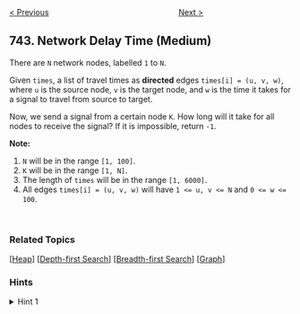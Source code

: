 <!--|This file generated by command(leetcode description); DO NOT EDIT.    |-->
<!--+----------------------------------------------------------------------+-->
<!--|@author    Openset <openset.wang@gmail.com>                           |-->
<!--|@link      https://github.com/openset                                 |-->
<!--|@home      https://github.com/openset/leetcode                        |-->
<!--+----------------------------------------------------------------------+-->

[< Previous](https://github.com/openset/leetcode/tree/master/problems/closest-leaf-in-a-binary-tree "Closest Leaf in a Binary Tree")
　　　　　　　　　　　　　　　　
[Next >](https://github.com/openset/leetcode/tree/master/problems/find-smallest-letter-greater-than-target "Find Smallest Letter Greater Than Target")

## 743. Network Delay Time (Medium)

<p>There are <code>N</code> network nodes, labelled <code>1</code> to <code>N</code>.</p>

<p>Given <code>times</code>, a list of travel times as <b>directed</b> edges <code>times[i] = (u, v, w)</code>, where <code>u</code> is the source node, <code>v</code> is the target node, and <code>w</code> is the time it takes for a signal to travel from source to target.</p>

<p>Now, we send a signal from a certain node <code>K</code>. How long will it take for all nodes to receive the signal? If it is impossible, return <code>-1</code>.</p>

<p><b>Note:</b></p>

<ol>
	<li><code>N</code> will be in the range <code>[1, 100]</code>.</li>
	<li><code>K</code> will be in the range <code>[1, N]</code>.</li>
	<li>The length of <code>times</code> will be in the range <code>[1, 6000]</code>.</li>
	<li>All edges <code>times[i] = (u, v, w)</code> will have <code>1 &lt;= u, v &lt;= N</code> and <code>0 &lt;= w &lt;= 100</code>.</li>
</ol>

<p>&nbsp;</p>

### Related Topics
  [[Heap](https://github.com/openset/leetcode/tree/master/tag/heap/README.md)]
  [[Depth-first Search](https://github.com/openset/leetcode/tree/master/tag/depth-first-search/README.md)]
  [[Breadth-first Search](https://github.com/openset/leetcode/tree/master/tag/breadth-first-search/README.md)]
  [[Graph](https://github.com/openset/leetcode/tree/master/tag/graph/README.md)]

### Hints
<details>
<summary>Hint 1</summary>
We visit each node at some time, and if that time is better than the fastest time we've reached this node, we travel along outgoing edges in sorted order.  Alternatively, we could use Dijkstra's algorithm.
</details>
